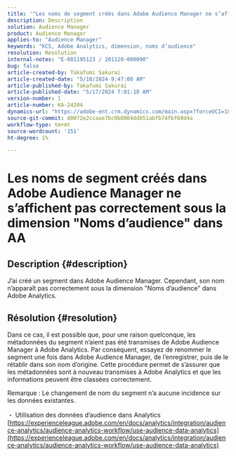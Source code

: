 ```yaml
---
title: '"Les noms de segment créés dans Adobe Audience Manager ne s’affichent pas correctement sous la dimension "Noms d’audience" dans AA"'
description: Description
solution: Audience Manager
product: Audience Manager
applies-to: "Audience Manager"
keywords: "KCS, Adobe Analytics, dimension, noms d’audience"
resolution: Resolution
internal-notes: "E-001195123 / 201120-000090"
bug: false
article-created-by: Takafumi Sakurai
article-created-date: "5/10/2024 9:47:00 AM"
article-published-by: Takafumi Sakurai
article-published-date: "5/17/2024 7:01:18 AM"
version-number: 1
article-number: KA-24204
dynamics-url: "https://adobe-ent.crm.dynamics.com/main.aspx?forceUCI=1&pagetype=entityrecord&etn=knowledgearticle&id=d517423e-b20e-ef11-9f8a-6045bd02b206"
source-git-commit: d0072e2ccaae7bc0b8004ddb51abfb74fbf60d4a
workflow-type: tm+mt
source-wordcount: '151'
ht-degree: 1%

---
```


# Les noms de segment créés dans Adobe Audience Manager ne s’affichent pas correctement sous la dimension &quot;Noms d’audience&quot; dans AA

## Description {#description}

J’ai créé un segment dans Adobe Audience Manager. Cependant, son nom n’apparaît pas correctement sous la dimension &quot;Noms d’audience&quot; dans Adobe Analytics.

## Résolution {#resolution}


Dans ce cas, il est possible que, pour une raison quelconque, les métadonnées du segment n’aient pas été transmises de Adobe Audience Manager à Adobe Analytics. Par conséquent, essayez de renommer le segment une fois dans Adobe Audience Manager, de l’enregistrer, puis de le rétablir dans son nom d’origine. Cette procédure permet de s’assurer que les métadonnées sont à nouveau transmises à Adobe Analytics et que les informations peuvent être classées correctement.

Remarque : Le changement de nom du segment n’a aucune incidence sur les données existantes.

・ Utilisation des données d’audience dans Analytics
[https://experienceleague.adobe.com/en/docs/analytics/integration/audience-analytics/audience-analytics-workflow/use-audience-data-analytics](https://experienceleague.adobe.com/en/docs/analytics/integration/audience-analytics/audience-analytics-workflow/use-audience-data-analytics)
